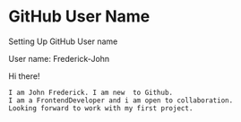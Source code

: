 
# GitHub User Name

Setting Up GitHub User name

User name:  Frederick-John



Hi there!

    I am John Frederick. I am new  to Github. 
    I am a FrontendDeveloper and i am open to collaboration. 
    Looking forward to work with my first project.